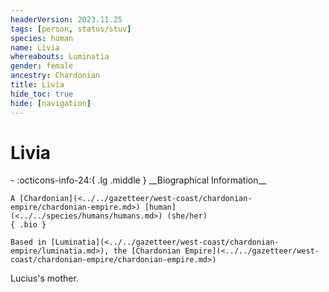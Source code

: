 ```yaml
---
headerVersion: 2023.11.25
tags: [person, status/stuv]
species: human
name: Livia
whereabouts: Luminatia
gender: female
ancestry: Chardonian
title: Livia
hide_toc: true
hide: [navigation]
---
```

# Livia
<div class="grid cards ext-narrow-margin ext-one-column" markdown>
- :octicons-info-24:{ .lg .middle } __Biographical Information__

    A [Chardonian](<../../gazetteer/west-coast/chardonian-empire/chardonian-empire.md>) [human](<../../species/humans/humans.md>) (she/her)  
    { .bio }

    Based in [Luminatia](<../../gazetteer/west-coast/chardonian-empire/luminatia.md>), the [Chardonian Empire](<../../gazetteer/west-coast/chardonian-empire/chardonian-empire.md>)
</div>


Lucius's mother.